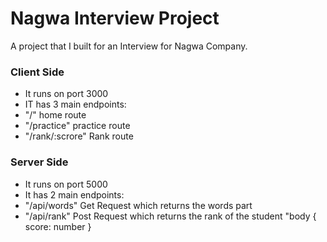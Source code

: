 # Nagwa Interview Project
A project that I built for an Interview for Nagwa Company.

### Client Side
- It runs on port 3000
- IT has 3 main endpoints: 
- "/" home route
- "/practice" practice route
- "/rank/:scrore" Rank route


### Server Side
- It runs on port 5000
- It has 2 main endpoints:
- "/api/words" Get Request which returns the words part
- "/api/rank" Post Request which returns the rank of the student "body { score: number } 
